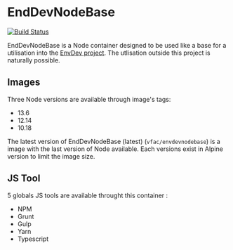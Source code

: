 # EndDevNodeBase

[![Build Status](https://travis-ci.org/vfalies/EnvDevNodeBase.svg?branch=master)](https://travis-ci.org/vfalies/EnvDevNodeBase)

EndDevNodeBase is a Node container designed to be used like a base for a utilisation into the [EnvDev project](https://vfac.fr/projects/envdev).
The utlisation outside this project is naturally possible.

## Images

Three Node versions are available through image's tags:

- 13.6
- 12.14
- 10.18

The latest version of EndDevNodeBase (latest) (`vfac/envdevnodebase`) is a image with the last version of Node available.
Each versions exist in Alpine version to limit the image size.

## JS Tool

5 globals JS tools are available throught this container :

- NPM
- Grunt
- Gulp
- Yarn
- Typescript
